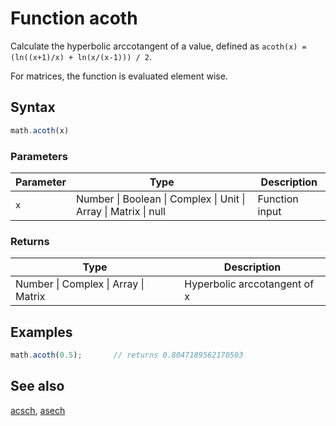 # Function acoth

Calculate the hyperbolic arccotangent of a value,
defined as `acoth(x) = (ln((x+1)/x) + ln(x/(x-1))) / 2`.

For matrices, the function is evaluated element wise.


## Syntax

```js
math.acoth(x)
```

### Parameters

Parameter | Type | Description
--------- | ---- | -----------
`x` | Number &#124; Boolean &#124; Complex &#124; Unit &#124; Array &#124; Matrix &#124; null | Function input

### Returns

Type | Description
---- | -----------
Number &#124; Complex &#124; Array &#124; Matrix | Hyperbolic arccotangent of x


## Examples

```js
math.acoth(0.5);       // returns 0.8047189562170503
```


## See also

[acsch](acsch.md),
[asech](asech.md)


<!-- Note: This file is automatically generated from source code comments. Changes made in this file will be overridden. -->

